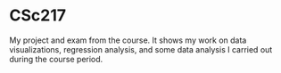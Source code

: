 # CSc217
My project and exam from the course. 
It shows my work on data visualizations, regression analysis, and some data analysis I carried out during the course period.
